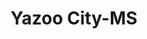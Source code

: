 ---
title: Yazoo City-MS
slug: yazoo-city-ms
f_state:
- cms/state/mississippi.md
f_locations:
- cms/payday-loan/a-ace-check-services-inc-281.md
- cms/payday-loan/a-ace-check-services-inc-282.md
- cms/payday-loan/advance-america-2859.md
- cms/payday-loan/advance-america-2865.md
- cms/payday-loan/advance-till-payday-3471.md
- cms/payday-loan/cash-tyme-8917.md
- cms/payday-loan/check-exchange-11224.md
- cms/payday-loan/check-exchange-of-yazoo-city-11289.md
- cms/payday-loan/check-into-cash-12848.md
- cms/payday-loan/check-into-cash-12849.md
- cms/payday-loan/checks-cashed-14574.md
- cms/payday-loan/express-check-advance-17095.md
- cms/payday-loan/express-check-advance-17100.md
- cms/payday-loan/fastcash-17922.md
- cms/payday-loan/fastcash-17923.md
- cms/payday-loan/quik-cash-25504.md
- cms/payday-loan/speedee-cash-26675.md
updated-on: '2024-05-30T13:41:28.615Z'
created-on: '2024-05-30T13:41:28.615Z'
published-on: '2024-05-30T13:54:32.469Z'
f_city: Yazoo City
layout: '[city].html'
tags: city
---